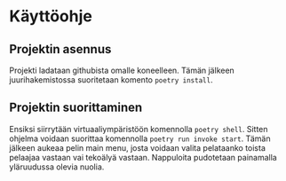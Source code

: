 # Käyttöohje
## Projektin asennus
Projekti ladataan githubista omalle koneelleen. Tämän jälkeen juurihakemistossa suoritetaan komento ```poetry install```. 
## Projektin suorittaminen
Ensiksi siirrytään virtuaaliympäristöön komennolla ```poetry shell```. Sitten ohjelma voidaan suorittaa komennolla ```poetry run invoke start```. Tämän jälkeen aukeaa pelin main menu, josta voidaan valita pelataanko toista pelaajaa vastaan vai tekoälyä vastaan. Nappuloita pudotetaan painamalla yläruudussa olevia nuolia. 
